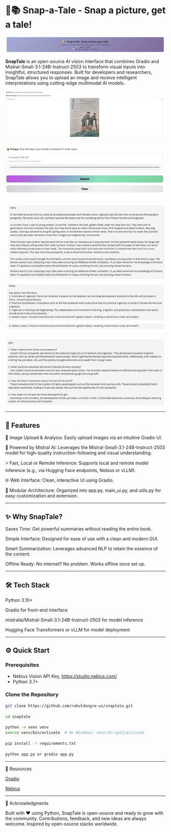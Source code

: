 # 🧒📚 Snap-a-Tale - Snap a picture, get a tale!

![Snapster](https://github.com/rahuldongre-us/snaptale/blob/main/assets/s1.jpg?raw=true) 

**SnapTale** is an open-source AI vision interface that combines Gradio and Mistral-Small-3.1-24B-Instruct-2503 to transform visual inputs into insightful, structured responses. Built for developers and researchers, SnapTale allows you to upload an image and receive intelligent interpretations using cutting-edge multimodal AI models.

![Upload Image ](https://github.com/rahuldongre-us/snaptale/blob/main/assets/s2.jpg?raw=true)

![Supply Nebius API KEY](https://github.com/rahuldongre-us/snaptale/blob/main/assets/s3.jpg?raw=true)

![Generated Story](https://github.com/rahuldongre-us/snaptale/blob/main/assets/s4.jpg?raw=true)

![Generated Note](https://github.com/rahuldongre-us/snaptale/blob/main/assets/s5.jpg?raw=true)

![Generate QnA](https://github.com/rahuldongre-us/snaptale/blob/main/assets/s6.jpg?raw=true)

---

## 🚀 Features

📸 Image Upload & Analysis: Easily upload images via an intuitive Gradio UI.

🧠 Powered by Mistral AI: Leverages the Mistral-Small-3.1-24B-Instruct-2503 model for high-quality instruction-following and visual understanding.

⚡ Fast, Local or Remote Inference: Supports local and remote model inference (e.g., via Hugging Face endpoints, Nebius or vLLM).

🌐 Web Interface: Clean, interactive UI using Gradio.

🔧 Modular Architecture: Organized into app.py, main_ui.py, and utils.py for easy customization and extension.

--- 

## ✨ Why SnapTale?

Saves Time: Get powerful summaries without reading the entire book.

Simple Interface: Designed for ease of use with a clean and modern GUI.

Smart Summarization: Leverages advanced NLP to retain the essence of the content.

Offline Ready: No internet? No problem. Works offline once set up.

---

## 🛠️ Tech Stack

Python 3.10+

Gradio for front-end interface

mistralai/Mistral-Small-3.1-24B-Instruct-2503 for model inference

Hugging Face Transformers or vLLM for model deployment

---

## ⚙️ Quick Start

### Prerequisites

- Nebius Vision API Key, https://studio.nebius.com/
- Python 3.7+ 

### Clone the Repository

```bash
git clone https://github.com/rahuldongre-us/snaptale.git

cd snaptale

python -m venv venv
source venv/bin/activate  # On Windows: venv\Scripts\activate

pip install -r requirements.txt

python app.py or gradio app.py
```
---

🧠 Resources

[Gradio](https://www.gradio.app/) 

[Nebius](https://nebius.com/)

---

🙌 Acknowledgments

Built with ❤️ using Python, SnapTale is open-source and ready to grow with the community. Contributions, feedback, and new ideas are always welcome. 
Inspired by open-source stacks worldwide.
